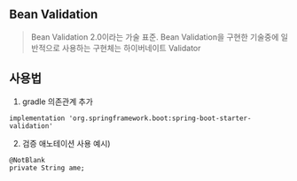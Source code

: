 ## Bean Validation
> Bean Validation 2.0이라는 가술 표준. Bean Validation을 구현한 기술중에 일반적으로 사용하는 구현체는 하이버네이트 Validator

## 사용법

1. gradle 의존관계 추가
```
implementation 'org.springframework.boot:spring-boot-starter-validation'
```
2. 검증 애노테이션 사용
예시) 
```
@NotBlank
private String ame;
```
